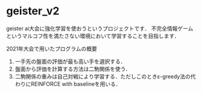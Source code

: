# geister_v2
 geister ai大会に強化学習を使おうというプロジェクトです．
 不完全情報ゲームというマルコフ性を満たさない環境において学習することを目指します．

2021年大会で用いたプログラムの概要

1. 一手先の盤面の評価が最も高い手を選択する．
2. 盤面から評価を計算する方法は二駒関係を使う．
3. 二駒関係の重みは自己対戦により学習する．ただしこのときε-greedy法の代わりにREINFORCE with baselineを用いる．
